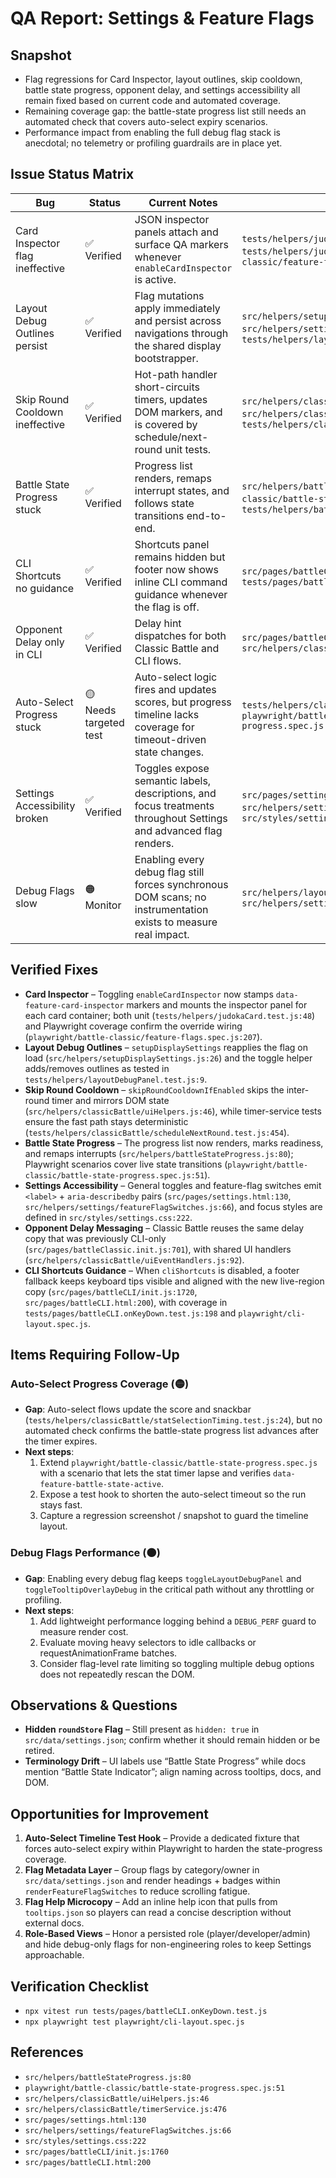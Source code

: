# QA Report: Settings & Feature Flags

## Snapshot

- Flag regressions for Card Inspector, layout outlines, skip cooldown, battle state progress, opponent delay, and settings accessibility all remain fixed based on current code and automated coverage.
- Remaining coverage gap: the battle-state progress list still needs an automated check that covers auto-select expiry scenarios.
- Performance impact from enabling the full debug flag stack is anecdotal; no telemetry or profiling guardrails are in place yet.

## Issue Status Matrix

| Bug | Status | Current Notes | Evidence |
| --- | --- | --- | --- |
| Card Inspector flag ineffective | ✅ Verified | JSON inspector panels attach and surface QA markers whenever `enableCardInspector` is active. | `tests/helpers/judokaCard.test.js:48`, `tests/helpers/judokaCard.test.js:85`, `playwright/battle-classic/feature-flags.spec.js:207` |
| Layout Debug Outlines persist | ✅ Verified | Flag mutations apply immediately and persist across navigations through the shared display bootstrapper. | `src/helpers/setupDisplaySettings.js:26`, `src/helpers/settingsPage.js:178`, `tests/helpers/layoutDebugPanel.test.js:9` |
| Skip Round Cooldown ineffective | ✅ Verified | Hot-path handler short-circuits timers, updates DOM markers, and is covered by schedule/next-round unit tests. | `src/helpers/classicBattle/uiHelpers.js:46`, `src/helpers/classicBattle/timerService.js:476`, `tests/helpers/classicBattle/scheduleNextRound.test.js:454` |
| Battle State Progress stuck | ✅ Verified | Progress list renders, remaps interrupt states, and follows state transitions end-to-end. | `src/helpers/battleStateProgress.js:80`, `playwright/battle-classic/battle-state-progress.spec.js:1`, `tests/helpers/battleStateProgress.test.js:26` |
| CLI Shortcuts no guidance | ✅ Verified | Shortcuts panel remains hidden but footer now shows inline CLI command guidance whenever the flag is off. | `src/pages/battleCLI/init.js:1758`, `tests/pages/battleCLI.onKeyDown.test.js:198` |
| Opponent Delay only in CLI | ✅ Verified | Delay hint dispatches for both Classic Battle and CLI flows. | `src/pages/battleClassic.init.js:701`, `src/helpers/classicBattle/uiEventHandlers.js:92` |
| Auto-Select Progress stuck | 🟡 Needs targeted test | Auto-select logic fires and updates scores, but progress timeline lacks coverage for timeout-driven state changes. | `tests/helpers/classicBattle/statSelectionTiming.test.js:1`, `playwright/battle-classic/battle-state-progress.spec.js:74` |
| Settings Accessibility broken | ✅ Verified | Toggles expose semantic labels, descriptions, and focus treatments throughout Settings and advanced flag renders. | `src/pages/settings.html:130`, `src/helpers/settings/featureFlagSwitches.js:66`, `src/styles/settings.css:222` |
| Debug Flags slow | 🟠 Monitor | Enabling every debug flag still forces synchronous DOM scans; no instrumentation exists to measure real impact. | `src/helpers/layoutDebugPanel.js:1`, `src/helpers/settings/featureFlagSwitches.js:88` |

## Verified Fixes

- **Card Inspector** – Toggling `enableCardInspector` now stamps `data-feature-card-inspector` markers and mounts the inspector panel for each card container; both unit (`tests/helpers/judokaCard.test.js:48`) and Playwright coverage confirm the override wiring (`playwright/battle-classic/feature-flags.spec.js:207`).
- **Layout Debug Outlines** – `setupDisplaySettings` reapplies the flag on load (`src/helpers/setupDisplaySettings.js:26`) and the toggle helper adds/removes outlines as tested in `tests/helpers/layoutDebugPanel.test.js:9`.
- **Skip Round Cooldown** – `skipRoundCooldownIfEnabled` skips the inter-round timer and mirrors DOM state (`src/helpers/classicBattle/uiHelpers.js:46`), while timer-service tests ensure the fast path stays deterministic (`tests/helpers/classicBattle/scheduleNextRound.test.js:454`).
- **Battle State Progress** – The progress list now renders, marks readiness, and remaps interrupts (`src/helpers/battleStateProgress.js:80`); Playwright scenarios cover live state transitions (`playwright/battle-classic/battle-state-progress.spec.js:51`).
- **Settings Accessibility** – General toggles and feature-flag switches emit `<label>` + `aria-describedby` pairs (`src/pages/settings.html:130`, `src/helpers/settings/featureFlagSwitches.js:66`), and focus styles are defined in `src/styles/settings.css:222`.
- **Opponent Delay Messaging** – Classic Battle reuses the same delay copy that was previously CLI-only (`src/pages/battleClassic.init.js:701`), with shared UI handlers (`src/helpers/classicBattle/uiEventHandlers.js:92`).
- **CLI Shortcuts Guidance** – When `cliShortcuts` is disabled, a footer fallback keeps keyboard tips visible and aligned with the new live-region copy (`src/pages/battleCLI/init.js:1720`, `src/pages/battleCLI.html:200`), with coverage in `tests/pages/battleCLI.onKeyDown.test.js:198` and `playwright/cli-layout.spec.js`.

## Items Requiring Follow-Up

### Auto-Select Progress Coverage (🟡)

- **Gap**: Auto-select flows update the score and snackbar (`tests/helpers/classicBattle/statSelectionTiming.test.js:24`), but no automated check confirms the battle-state progress list advances after the timer expires.
- **Next steps**:
  1. Extend `playwright/battle-classic/battle-state-progress.spec.js` with a scenario that lets the stat timer lapse and verifies `data-feature-battle-state-active`.
  2. Expose a test hook to shorten the auto-select timeout so the run stays fast.
  3. Capture a regression screenshot / snapshot to guard the timeline layout.

### Debug Flags Performance (🟠)

- **Gap**: Enabling every debug flag keeps `toggleLayoutDebugPanel` and `toggleTooltipOverlayDebug` in the critical path without any throttling or profiling.
- **Next steps**:
  1. Add lightweight performance logging behind a `DEBUG_PERF` guard to measure render cost.
  2. Evaluate moving heavy selectors to idle callbacks or requestAnimationFrame batches.
  3. Consider flag-level rate limiting so toggling multiple debug options does not repeatedly rescan the DOM.

## Observations & Questions

- **Hidden `roundStore` Flag** – Still present as `hidden: true` in `src/data/settings.json`; confirm whether it should remain hidden or be retired.
- **Terminology Drift** – UI labels use “Battle State Progress” while docs mention “Battle State Indicator”; align naming across tooltips, docs, and DOM.

## Opportunities for Improvement

1. **Auto-Select Timeline Test Hook** – Provide a dedicated fixture that forces auto-select expiry within Playwright to harden the state-progress coverage.
2. **Flag Metadata Layer** – Group flags by category/owner in `src/data/settings.json` and render headings + badges within `renderFeatureFlagSwitches` to reduce scrolling fatigue.
3. **Flag Help Microcopy** – Add an inline help icon that pulls from `tooltips.json` so players can read a concise description without external docs.
4. **Role-Based Views** – Honor a persisted role (player/developer/admin) and hide debug-only flags for non-engineering roles to keep Settings approachable.

## Verification Checklist

- `npx vitest run tests/pages/battleCLI.onKeyDown.test.js`
- `npx playwright test playwright/cli-layout.spec.js`

## References

- `src/helpers/battleStateProgress.js:80`
- `playwright/battle-classic/battle-state-progress.spec.js:51`
- `src/helpers/classicBattle/uiHelpers.js:46`
- `src/helpers/classicBattle/timerService.js:476`
- `src/pages/settings.html:130`
- `src/helpers/settings/featureFlagSwitches.js:66`
- `src/styles/settings.css:222`
- `src/pages/battleCLI/init.js:1760`
- `src/pages/battleCLI.html:200`
